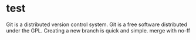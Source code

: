 # test
Git is a distributed version control system.
Git is a free software distributed under the GPL.
Creating a new branch is quick and simple.
merge with no-ff